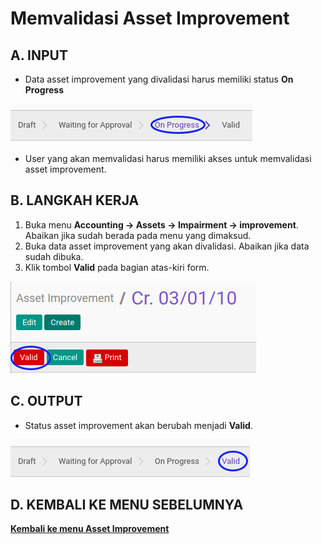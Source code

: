 # Memvalidasi Asset Improvement

## A. INPUT

* Data asset improvement yang divalidasi harus memiliki status **On Progress**

![](../../img/asset-improvement/status-progress.png)

* User yang akan memvalidasi harus memiliki akses untuk memvalidasi asset improvement.

## B. LANGKAH KERJA

1. Buka menu **Accounting -> Assets -> Impairment -> improvement**. Abaikan jika sudah berada pada menu yang dimaksud.
2. Buka data asset improvement yang akan divalidasi. Abaikan jika data sudah dibuka.
3. Klik tombol **Valid** pada bagian atas-kiri form.

![](../../img/asset-improvement/tombol-valid.png)

## C. OUTPUT

* Status asset improvement akan berubah menjadi **Valid**.

![](../../img/asset-improvement/status-valid.png)

## D. KEMBALI KE MENU SEBELUMNYA

[**Kembali ke menu Asset Improvement**](./../asset-improvement.md)

